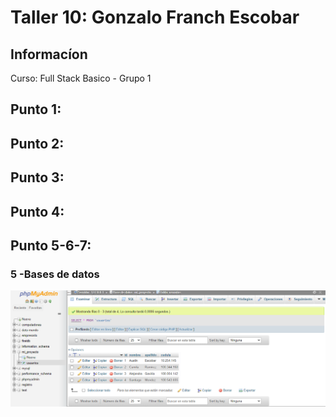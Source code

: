 <h1>Taller 10: Gonzalo Franch Escobar</h1>

<h2>Informacíon</h2>
<p>Curso: Full Stack Basico - Grupo 1</p>

<h2>Punto 1: </h2>
<h2>Punto 2: </h2>
<h2>Punto 3: </h2>
<h2>Punto 4: </h2>
<h2>Punto 5-6-7: </h2>
<h3> 5 -Bases de datos</h3>
<img src= "./public/images/mysql.png" alt="mysql">